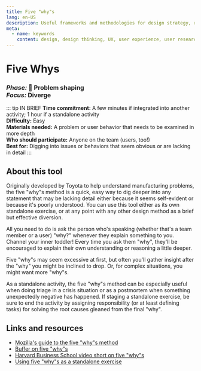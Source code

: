 ```yaml
---
title: Five "why"s
lang: en-US
description: Useful frameworks and methodologies for design strategy, research and testing
meta:
  - name: keywords
    content: design, design thinking, UX, user experience, user research, user testing
---
```


# Five Whys

### _Phase:_ 🎨  Problem shaping<br/> _Focus:_ Diverge

::: tip IN BRIEF
**Time commitment:** A few minutes if integrated into another activity; 1 hour if a standalone activity  
**Difficulty:** Easy  
**Materials needed:** A problem or user behavior that needs to be examined in more depth  
**Who should participate:** Anyone on the team (users, too!)  
**Best for:** Digging into issues or behaviors that seem obvious or are lacking in detail
:::

## About this tool

Originally developed by Toyota to help understand manufacturing problems, the five "why"s method is a quick, easy way to dig deeper into any statement that may be lacking detail either because it seems self-evident or because it's poorly understood. You can use this tool either as its own standalone exercise, or at any point with any other design method as a brief but effective diversion.

All you need to do is ask the person who's speaking (whether that's a team member or a user) "why?" whenever they explain something to you. Channel your inner toddler! Every time you ask them "why", they'll be encouraged to explain their own understanding or reasoning a little deeper.

Five "why"s may seem excessive at first, but often you'll gather insight after the "why" you might be inclined to drop. Or, for complex situations, you might want more "why"s.

As a standalone activity, the five "why"s method can be especially useful when doing triage in a crisis situation or as a postmortem when something unexpectedly negative has happened. If staging a standalone exercise, be sure to end the activity by assigning responsibility (or at least defining tasks) for solving the root causes gleaned from the final "why".

## Links and resources

* [Mozilla's guide to the five "why"s method](https://toolkit.mozilla.org/method/5-whys/)
* [Buffer on five "why"s](https://open.buffer.com/5-whys-process/)
* [Harvard Business School video short on five "why"s](https://hbr.org/2012/02/the-5-whys.html)
* [Using five "why"s as a standalone exercise](https://www.mindtools.com/pages/article/newTMC_5W.htm)

